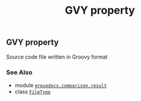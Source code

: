 ﻿---
title: GVY property
second_title: GroupDocs.Comparison for Python via .NET API References
description: 
type: docs
url: /python-net/groupdocs.comparison.result/filetype/gvy/
is_root: false
weight: 510
---

## GVY property


Source code file written in Groovy format

### See Also
* module [`groupdocs.comparison.result`](../../)
* class [`FileType`](/comparison/python-net/groupdocs.comparison.result/filetype)
